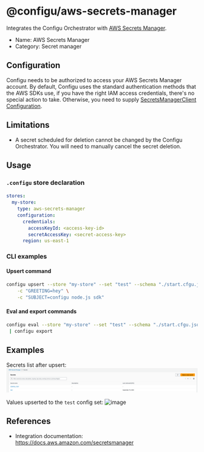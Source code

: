 # @configu/aws-secrets-manager

Integrates the Configu Orchestrator with [AWS Secrets Manager](https://docs.aws.amazon.com/secretsmanager).

- Name: AWS Secrets Manager
- Category: Secret manager

## Configuration

Configu needs to be authorized to access your AWS Secrets Manager account. By default, Configu uses the standard authentication methods that the AWS SDKs use, if you have the right IAM access credentials, there's no special action to take. Otherwise, you need to supply [SecretsManagerClient Configuration](https://docs.aws.amazon.com/AWSJavaScriptSDK/v3/latest/client/secrets-manager/).

## Limitations

- A secret scheduled for deletion cannot be changed by the Configu Orchestrator. You will need to manually cancel the secret deletion.

## Usage

### `.configu` store declaration

```yaml
stores:
  my-store:
    type: aws-secrets-manager
    configuration:
      credentials:
        accessKeyId: <access-key-id>
        secretAccessKey: <secret-access-key>
      region: us-east-1
```

### CLI examples

#### Upsert command

```bash
configu upsert --store "my-store" --set "test" --schema "./start.cfgu.json" \
    -c "GREETING=hey" \
    -c "SUBJECT=configu node.js sdk"
```

#### Eval and export commands

```bash
configu eval --store "my-store" --set "test" --schema "./start.cfgu.json" \
 | configu export
```

## Examples

Secrets list after upsert:
![image](https://raw.githubusercontent.com/configu/configu/refs/heads/main/docs/images/store-examples/aws-secrets-manger/secrets-list.png)

Values upserted to the `test` config set:
![image](https://raw.githubusercontent.com/configu/configu/refs/heads/main/docs/images/banner/upsert-result.png)

## References

- Integration documentation: https://docs.aws.amazon.com/secretsmanager

